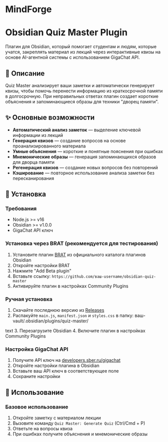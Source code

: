 # MindForge
# Obsidian Quiz Master Plugin

Плагин для Obsidian, который помогает студентам и людям, которые учатся, закреплять материал из лекций через интерактивные квизы на основе AI-агентной системы с использованием GigaChat API.

## 🎯 Описание

Quiz Master анализирует ваши заметки и автоматически генерирует квизы, чтобы помочь перенести информацию из краткосрочной памяти в долгосрочную. При неправильных ответах плагин создает короткие объяснения и запоминающиеся образы для техники "дворец памяти".

## ✨ Основные возможности

- **Автоматический анализ заметок** — выделение ключевой информации из лекций
- **Генерация квизов** — создание вопросов на основе проанализированного материала
- **Умные объяснения** — короткие и понятные пояснения при ошибках
- **Мнемонические образы** — генерация запоминающихся образов для дворца памяти
- **Регенерация квизов** — создание новых вопросов без повторений
- **Кэширование** — повторное использование анализа заметки без пересканирования


## 🚀 Установка

### Требования

- Node.js >= v16
- Obsidian >= v1.0.0
- GigaChat API ключ

### Установка через BRAT (рекомендуется для тестирования)

1. Установите плагин [BRAT](https://github.com/TfTHacker/obsidian42-brat) из официального каталога плагинов Obsidian
2. Откройте настройки BRAT
3. Нажмите "Add Beta plugin"
4. Вставьте ссылку: `https://github.com/ваш-username/obsidian-quiz-master`
5. Активируйте плагин в настройках Community Plugins

### Ручная установка

1. Скачайте последнюю версию из [Releases](https://github.com/ваш-username/obsidian-quiz-master/releases)
2. Распакуйте `main.js`, `manifest.json` и `styles.css` в папку:
ваш-vault/.obsidian/plugins/quiz-master/

text
3. Перезагрузите Obsidian
4. Включите плагин в настройках Community Plugins

### Настройка GigaChat API

1. Получите API ключ на [developers.sber.ru/gigachat](https://developers.sber.ru/gigachat)
2. Откройте настройки плагина в Obsidian
3. Вставьте ваш API ключ в соответствующее поле
4. Сохраните настройки

## 📖 Использование

### Базовое использование

1. Откройте заметку с материалом лекции
2. Вызовите команду `Quiz Master: Generate Quiz` (Ctrl/Cmd + P)
3. Ответьте на вопросы квиза
4. При ошибках получите объяснения и мнемонические образы


